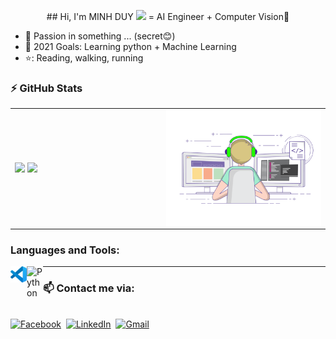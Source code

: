 <p align="center">
  ## Hi, I'm MINH DUY <img src="https://media.giphy.com/media/hvRJCLFzcasrR4ia7z/giphy.gif" width="25px">  = AI Engineer + Computer Vision🌻
</p>

- 🔭 Passion in something ... (secret😊)
- 💪 2021 Goals: Learning python + Machine Learning
- ⭐: Reading, walking, running

### :zap: GitHub Stats

<table>
<tr>
  <td width="48%">
    <img src="https://github-readme-stats.vercel.app/api?username=minhduy2106&show_icons=true&hide=contribs,issues&hide_border=true" />
    <img src="https://github-readme-stats.vercel.app/api/top-langs/?username=minhduy2106&layout=compact&show_icons=true&hide_border=true" />
  </td>
  <td width="52%"><img alt="gif" align="right" src="./coding-freak.gif"/></td>
</tr>
<table>

### Languages and Tools:

<img align="left" alt="Visual Studio Code" width="26px" src="https://raw.githubusercontent.com/github/explore/80688e429a7d4ef2fca1e82350fe8e3517d3494d/topics/visual-studio-code/visual-studio-code.png" />
<img align="left" alt="Python" width="26px" src="https://upload.wikimedia.org/wikipedia/commons/thumb/0/0a/Python.svg/1200px-Python.svg.png" />

---

### 📫 Contact me via:

<p align="left">
<br>
<a href="https://www.facebook.com/profile.php?id=100009789870412"><img src="https://cdn.jsdelivr.net/npm/simple-icons@3.0.1/icons/facebook.svg" alt="Facebook" /></a>&nbsp;
<a href="https://www.linkedin.com/in/duy-le-nguyen-minh-293798218/"><img src="https://cdn.jsdelivr.net/npm/simple-icons@3.0.1/icons/linkedin.svg" alt="LinkedIn" /></a>&nbsp;
<a href="minhduy.working@gmail.com"><img src="https://cdn.jsdelivr.net/npm/simple-icons@3.0.1/icons/gmail.svg" alt="Gmail"/></a>&nbsp;
</p>
